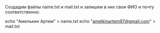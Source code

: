 Создадим файлы name.txt и mail.txt и запишем в них свои ФИО и почту соответственно:

echo "Амелькин Артем" > name.txt
echo "amelkinartem97@gmail.com" > mail.txt
